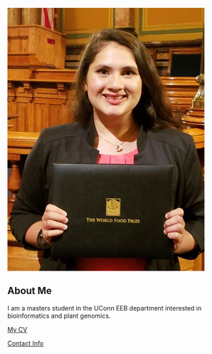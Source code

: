 


![Image of Akriti Bhattarai](images/headshot.jpg "?")
## About Me
I am a masters student in the UConn EEB department interested in bioinformatics and plant genomics.

[My CV](PDFs/cv.pdf)

[Contact Info](contact-info.html)
